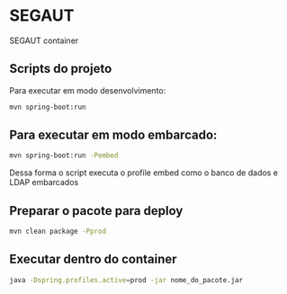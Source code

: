 # SEGAUT

SEGAUT container



## Scripts do projeto

Para executar em modo desenvolvimento:

```bash
mvn spring-boot:run
```

## Para executar em modo embarcado:


```bash
mvn spring-boot:run -Pembed
```

Dessa forma o script executa o profile embed como o banco de dados e LDAP embarcados

## Preparar o pacote para deploy

```bash
mvn clean package -Pprod
```

## Executar dentro do container

```bash
java -Dspring.profiles.active=prod -jar nome_do_pacote.jar
```